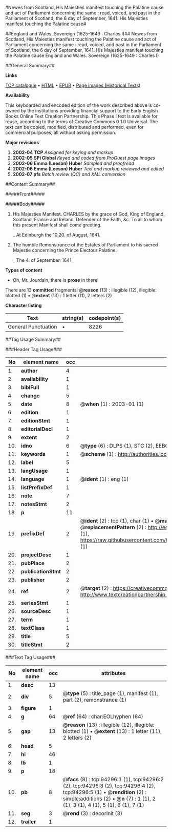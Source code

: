 #Newes from Scotland, His Maiesties manifest touching the Palatine cause and act of Parliament concerning the same : read, voiced, and past in the Parliament of Scotland, the 6 day of September, 1641. His Majesties manifest touching the Palatine cause#

##England and Wales. Sovereign (1625-1649 : Charles I)##
Newes from Scotland, His Maiesties manifest touching the Palatine cause and act of Parliament concerning the same : read, voiced, and past in the Parliament of Scotland, the 6 day of September, 1641.
His Majesties manifest touching the Palatine cause
England and Wales. Sovereign (1625-1649 : Charles I)

##General Summary##

**Links**

[TCP catalogue](http://www.ota.ox.ac.uk/tcp/)  • 
[HTML](http://tei.it.ox.ac.uk/tcp/Texts-HTML/free/A32/A32012.html)  • 
[EPUB](http://tei.it.ox.ac.uk/tcp/Texts-EPUB/free/A32/A32012.epub) • 
[Page images (Historical Texts)](https://data.historicaltexts.jisc.ac.uk/view?pubId=eebo-12827626e&pageId=eebo-12827626e-94296-1)

**Availability**

This keyboarded and encoded edition of the
	       work described above is co-owned by the institutions
	       providing financial support to the Early English Books
	       Online Text Creation Partnership. This Phase I text is
	       available for reuse, according to the terms of Creative
	       Commons 0 1.0 Universal. The text can be copied,
	       modified, distributed and performed, even for
	       commercial purposes, all without asking permission.

**Major revisions**

1. __2002-04__ __TCP__ *Assigned for keying and markup*
1. __2002-05__ __SPi Global__ *Keyed and coded from ProQuest page images*
1. __2002-06__ __Emma (Leeson) Huber__ *Sampled and proofread*
1. __2002-06__ __Emma (Leeson) Huber__ *Text and markup reviewed and edited*
1. __2002-07__ __pfs__ *Batch review (QC) and XML conversion*

##Content Summary##

#####Front#####

#####Body#####

1. His Majesties Manifest. CHARLES by the grace of God, King of England, Scotland, France and Ireland, Defender of the Faith, &c. To all to whom this present Manifest shall come greeting.

    _ At Edinburgh the 10.20. of August, 1641.

1. The humble Remonstrance of the Estates of Parliament to his sacred Majestie concerning the Prince Electour Palatine.

    _ The 4. of September. 1641.

**Types of content**

  * Oh, Mr. Jourdain, there is **prose** in there!

There are 13 **ommitted** fragments! 
 @__reason__ (13) : illegible (12), illegible: blotted (1)  •  @__extent__ (13) : 1 letter (11), 2 letters (2)

**Character listing**


|Text|string(s)|codepoint(s)|
|---|---|---|
|General Punctuation|•|8226|

##Tag Usage Summary##

###Header Tag Usage###

|No|element name|occ|attributes|
|---|---|---|---|
|1.|__author__|4||
|2.|__availability__|1||
|3.|__biblFull__|1||
|4.|__change__|5||
|5.|__date__|8| @__when__ (1) : 2003-01 (1)|
|6.|__edition__|1||
|7.|__editionStmt__|1||
|8.|__editorialDecl__|1||
|9.|__extent__|2||
|10.|__idno__|6| @__type__ (6) : DLPS (1), STC (2), EEBO-CITATION (1), OCLC (1), VID (1)|
|11.|__keywords__|1| @__scheme__ (1) : http://authorities.loc.gov/ (1)|
|12.|__label__|5||
|13.|__langUsage__|1||
|14.|__language__|1| @__ident__ (1) : eng (1)|
|15.|__listPrefixDef__|1||
|16.|__note__|7||
|17.|__notesStmt__|2||
|18.|__p__|11||
|19.|__prefixDef__|2| @__ident__ (2) : tcp (1), char (1)  •  @__matchPattern__ (2) : ([0-9\-]+):([0-9IVX]+) (1), (.+) (1)  •  @__replacementPattern__ (2) : http://eebo.chadwyck.com/downloadtiff?vid=$1&page=$2 (1), https://raw.githubusercontent.com/textcreationpartnership/Texts/master/tcpchars.xml#$1 (1)|
|20.|__projectDesc__|1||
|21.|__pubPlace__|2||
|22.|__publicationStmt__|2||
|23.|__publisher__|2||
|24.|__ref__|2| @__target__ (2) : https://creativecommons.org/publicdomain/zero/1.0/ (1), http://www.textcreationpartnership.org/docs/. (1)|
|25.|__seriesStmt__|1||
|26.|__sourceDesc__|1||
|27.|__term__|1||
|28.|__textClass__|1||
|29.|__title__|5||
|30.|__titleStmt__|2||


###Text Tag Usage###

|No|element name|occ|attributes|
|---|---|---|---|
|1.|__desc__|13||
|2.|__div__|5| @__type__ (5) : title_page (1), manifest (1), part (2), remonstrance (1)|
|3.|__figure__|1||
|4.|__g__|64| @__ref__ (64) : char:EOLhyphen (64)|
|5.|__gap__|13| @__reason__ (13) : illegible (12), illegible: blotted (1)  •  @__extent__ (13) : 1 letter (11), 2 letters (2)|
|6.|__head__|5||
|7.|__hi__|46||
|8.|__lb__|1||
|9.|__p__|18||
|10.|__pb__|8| @__facs__ (8) : tcp:94296:1 (1), tcp:94296:2 (2), tcp:94296:3 (2), tcp:94296:4 (2), tcp:94296:5 (1)  •  @__rendition__ (2) : simple:additions (2)  •  @__n__ (7) : 1 (1), 2 (1), 3 (1), 4 (1), 5 (1), 6 (1), 7 (1)|
|11.|__seg__|3| @__rend__ (3) : decorInit (3)|
|12.|__trailer__|1||
